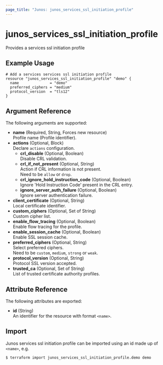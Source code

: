 ```yaml
---
page_title: "Junos: junos_services_ssl_initiation_profile"
---
```


# junos_services_ssl_initiation_profile

Provides a services ssl initiation profile

## Example Usage

```hcl
# Add a services services ssl initiation profile
resource "junos_services_ssl_initiation_profile" "demo" {
  name              = "demo"
  preferred_ciphers = "medium"
  protocol_version  = "tls12"
}
```

## Argument Reference

The following arguments are supported:

- **name** (Required, String, Forces new resource)  
  Profile name (Profile identifier).
- **actions** (Optional, Block)  
  Declare `actions` configuration.
  - **crl_disable** (Optional, Boolean)  
    Disable CRL validation.
  - **crl_if_not_present** (Optional, String)  
    Action if CRL information is not present.  
    Need to be `allow` or `drop`.
  - **crl_ignore_hold_instruction_code** (Optional, Boolean)  
    Ignore 'Hold Instruction Code' present in the CRL entry.
  - **ignore_server_auth_failure** (Optional, Boolean)  
    Ignore server authentication failure.
- **client_certificate** (Optional, String)  
  Local certificate identifier.
- **custom_ciphers** (Optional, Set of String)  
  Custom cipher list.
- **enable_flow_tracing** (Optional, Boolean)  
  Enable flow tracing for the profile.
- **enable_session_cache** (Optional, Boolean)  
  Enable SSL session cache.
- **preferred_ciphers** (Optional, String)  
  Select preferred ciphers.  
  Need to be `custom`, `medium`, `strong` or `weak`.
- **protocol_version** (Optional, String)  
  Protocol SSL version accepted.
- **trusted_ca** (Optional, Set of String)  
  List of trusted certificate authority profiles.

## Attribute Reference

The following attributes are exported:

- **id** (String)  
  An identifier for the resource with format `<name>`.

## Import

Junos services ssl initiation profile can be imported using an id made up of `<name>`, e.g.

```shell
$ terraform import junos_services_ssl_initiation_profile.demo demo
```
